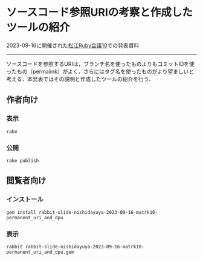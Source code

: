 # ソースコード参照URIの考察と作成したツールの紹介

2023-09-16に開催された[松江Ruby会議10](https://matsue.rubyist.net/matrk10/)での発表資料

---

ソースコードを参照するURIは，ブランチ名を使ったものよりもコミットIDを使ったもの（permalink）がよく，さらにはタグ名を使ったものがより望ましいと考える．本発表ではその説明と作成したツールの紹介を行う．

## 作者向け

### 表示

    rake

### 公開

    rake publish

## 閲覧者向け

### インストール

    gem install rabbit-slide-nishidayuya-2023-09-16-matrk10-permanent_uri_and_dpu

### 表示

    rabbit rabbit-slide-nishidayuya-2023-09-16-matrk10-permanent_uri_and_dpu.gem
